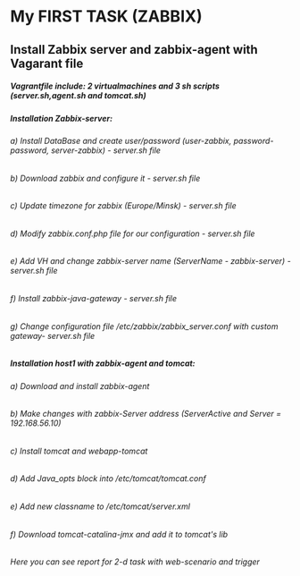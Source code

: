#                                                  My FIRST TASK (ZABBIX)
## Install Zabbix server and zabbix-agent with Vagarant file 
##### Vagrantfile include: 2 virtualmachines and 3 sh scripts (server.sh,agent.sh and tomcat.sh)
##### Installation Zabbix-server:
###### a) Install DataBase and create user/password (user-zabbix, password-password, server-zabbix) - server.sh file
###### b) Download zabbix and configure it - server.sh file
###### c) Update timezone for zabbix (Europe/Minsk) - server.sh file
###### d) Modify zabbix.conf.php file for our configuration - server.sh file
###### e) Add VH and change zabbix-server name (ServerName - zabbix-server) - server.sh file
###### f) Install zabbix-java-gateway - server.sh file
###### g) Change configuration file /etc/zabbix/zabbix_server.conf with custom gateway- server.sh file
##### Installation host1 with zabbix-agent and tomcat:
###### a) Download and install zabbix-agent
###### b) Make changes with zabbix-Server address (ServerActive and Server = 192.168.56.10)
###### c) Install tomcat and webapp-tomcat 
###### d) Add Java_opts block into /etc/tomcat/tomcat.conf
###### e) Add new classname to /etc/tomcat/server.xml
###### f) Download tomcat-catalina-jmx and add it to tomcat's lib


###### Here you can see report for 2-d task with web-scenario and trigger



